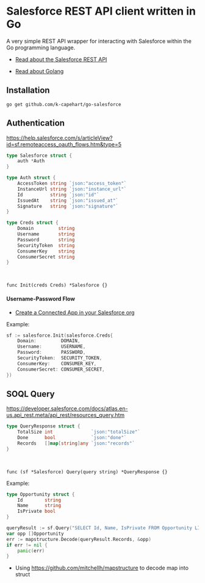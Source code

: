 # Salesforce REST API client written in Go

A very simple REST API wrapper for interacting with Salesforce within the Go programming language.

- [Read about the Salesforce REST API](https://developer.salesforce.com/docs/atlas.en-us.api_rest.meta/api_rest/intro_rest.htm)

- [Read about Golang](https://go.dev/doc/)

## Installation
```
go get github.com/k-capehart/go-salesforce
```

## Authentication

https://help.salesforce.com/s/articleView?id=sf.remoteaccess_oauth_flows.htm&type=5

```go
type Salesforce struct {
    auth *Auth
}

type Auth struct {
    AccessToken string `json:"access_token"`
    InstanceUrl string `json:"instance_url"`
    Id          string `json:"id"`
    IssuedAt    string `json:"issued_at"`
    Signature   string `json:"signature"`
}

type Creds struct {
    Domain         string
    Username       string
    Password       string
    SecurityToken  string
    ConsumerKey    string
    ConsumerSecret string
}
```

<br>

`func Init(creds Creds) *Salesforce {}`

#### Username-Password Flow
- [Create a Connected App in your Salesforce org](https://help.salesforce.com/s/articleView?id=sf.connected_app_create.htm&type=5)

Example:

```go
sf := salesforce.Init(salesforce.Creds{
    Domain:         DOMAIN,
    Username:       USERNAME,
    Password:       PASSWORD,
    SecurityToken:  SECURITY_TOKEN,
    ConsumerKey:    CONSUMER_KEY,
    ConsumerSecret: CONSUMER_SECRET,
})
```

## SOQL Query

https://developer.salesforce.com/docs/atlas.en-us.api_rest.meta/api_rest/resources_query.htm

```go
type QueryResponse struct {
	TotalSize int              `json:"totalSize"`
	Done      bool             `json:"done"`
	Records   []map[string]any `json:"records"`
}
```

<br>

`func (sf *Salesforce) Query(query string) *QueryResponse {}`

Example:

```go
type Opportunity struct {
	Id        string
	Name      string
	IsPrivate bool
}
```

```go
queryResult := sf.Query("SELECT Id, Name, IsPrivate FROM Opportunity LIMIT 1")
var opp []Opportunity
err := mapstructure.Decode(queryResult.Records, &opp)
if err != nil {
    panic(err)
}
```
* Using https://github.com/mitchellh/mapstructure to decode map into struct